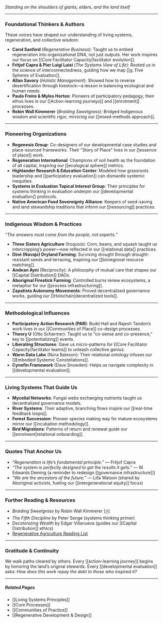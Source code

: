 *Standing on the shoulders of giants, elders, and the land itself*  

---

### **Foundational Thinkers & Authors**  
These voices have shaped our understanding of living systems, regeneration, and collective wisdom:  
- **Carol Sanford** (*Regenerative Business*): Taught us to embed regeneration into organizational DNA, not just outputs. Her work inspires our focus on [[Core Facilitator Capacity|facilitator evolution]].  
- **Fritjof Capra & Pier Luigi Luisi** (*The Systems View of Life*): Rooted us in the science of interconnectedness, guiding how we map [[g. Five Spheres of Evaluation]].  
- **Allan Savory** (*Holistic Management*): Showed how to reverse desertification through livestock—a lesson in balancing ecological and human needs.  
- **Paulo Freire & Myles Horton**: Pioneers of participatory pedagogy, their ethos lives in our [[Action-learning journeys]] and [[enrolment]] processes.  
- **Robin Wall Kimmerer** (*Braiding Sweetgrass*): Bridged Indigenous wisdom and scientific rigor, mirroring our [[mixed-methods approach]].  

---

### **Pioneering Organizations**  
- **Regenesis Group**: Co-designers of our developmental case studies and place-sourced frameworks. Their "Story of Place" lives in our [[essence of place]] work.  
- **Regeneration International**: Champions of soil health as the foundation of all capital, inspiring our [[ecological sphere]] metrics.  
- **Highlander Research & Education Center**: Modeled how grassroots leadership and [[participatory evaluation]] can dismantle systemic inequities.  
- **Systems in Evaluation Topical Interest Group**: Their principles for systems thinking in evaluation underpin our [[developmental evaluation]] protocols.  
- **Native American Food Sovereignty Alliance**: Keepers of seed-saving and land stewardship traditions that inform our [[resourcing]] practices.  

---

### **Indigenous Wisdom & Practices**  
*“The answers must come from the people, not experts.”*  
- **Three Sisters Agriculture** (Iroquois): Corn, beans, and squash taught us intercropping’s power—now reflected in our [[relational data]] practices.  
- **Diné (Navajo) Dryland Farming**: Surviving drought through drought-resistant seeds and terracing, inspiring our [[bioregional resource matching]].  
- **Andean Ayni** (Reciprocity): A philosophy of mutual care that shapes our [[Capital Distribution]] DAOs.  
- **Aboriginal Firestick Farming**: Controlled burns renew ecosystems, a metaphor for our [[process infrastructuring]].  
- **Zapatista Autonomy Movements**: Proved decentralized governance works, guiding our [[Holochain|decentralized tools]].  

---

### **Methodological Influences**  
- **Participatory Action Research (PAR)**: Budd Hall and Rajesh Tandon’s work lives in our [[Communities of Place]] co-design processes.  
- **Theory U** (Otto Scharmer): Taught us to “co-sense and co-presence,” key to [[potentializing]] events.  
- **Liberating Structures**: Gave us micro-patterns for [[Core Facilitator Capacity|facilitator teams]] to unleash collective genius.  
- **Warm Data Labs** (Nora Bateson): Their relational ontology infuses our [[Embodied Systemic Constellations]].  
- **Cynefin Framework** (Dave Snowden): Helps us navigate complexity in [[developmental evaluation]].  

---

### **Living Systems That Guide Us**  
- **Mycelial Networks**: Fungal webs exchanging nutrients taught us decentralized governance models.  
- **River Systems**: Their adaptive, branching flows inspire our [[real-time feedback loops]].  
- **Forest Succession**: Pioneer species making way for mature ecosystems mirror our [[incubation methodology]].  
- **Bird Migrations**: Patterns of return and renewal guide our [[enrolment|relational onboarding]].  

---

### **Quotes That Anchor Us**  
- *“Regeneration is life’s fundamental principle.”* — Fritjof Capra  
- *“The system is perfectly designed to get the results it gets.”* — W. Edwards Deming (a reminder to redesign [[governance infrastructure]])  
- *“We are the ancestors of the future.”* — Lilla Watson (shared by Aboriginal activists, fueling our [[intergenerational equity]] focus)  

---

### **Further Reading & Resources**  
- *Braiding Sweetgrass* by Robin Wall Kimmerer [[🡥]](https://www.robinwallkimmerer.com/)  
- *The Fifth Discipline* by Peter Senge (systems thinking primer)  
- *Decolonizing Wealth* by Edgar Villanueva (guides our [[Capital Distribution]] ethics)  
- [Regenerative Agriculture Reading List](https://nfu.org/2020/10/12/the-indigenous-origins-of-regenerative-agriculture/)  

---

### **Gratitude & Continuity**  
We walk paths cleared by others. Every [[action-learning journey]] begins by honoring the land’s original stewards. Every [[developmental evaluation]] asks: *How does this work repay the debt to those who inspired it?*  

---

##### **Related Pages**  
- [[Living Systems Principles]]  
- [[Core Processes]]  
- [[Communities of Practice]]  
- [[Regenerative Development & Design]]  
